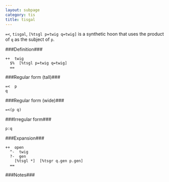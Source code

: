 ```yaml
---
layout: subpage
category: tis
title: tisgal
---
```


`=<`, `tisgal`, `[%tsgl p=twig q=twig]` is a synthetic hoon that
uses the product of `q` as the subject of `p`.

###Definition###

    ++  twig  
      $%  [%tsgl p=twig q=twig]
      ==

###Regular form (tall)###

    =<  p
    q

###Regular form (wide)###

    =<(p q)

###Irregular form###

    p:q

###Expansion###
    
    ++  open
      ^-  twig
      ?-  gen
        [%tsgl *]  [%tsgr q.gen p.gen]
      ==

###Notes###

